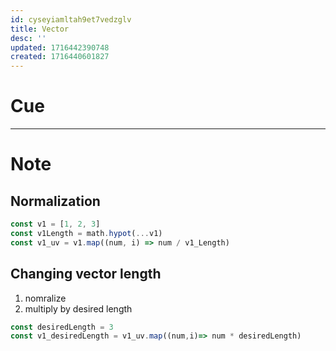 ```yaml
---
id: cyseyiamltah9et7vedzglv
title: Vector
desc: ''
updated: 1716442390748
created: 1716440601827
---
```


# Cue

<hr>

# Note

## Normalization
```javascript
const v1 = [1, 2, 3]
const v1Length = math.hypot(...v1)
const v1_uv = v1.map((num, i) => num / v1_Length)
```

## Changing vector length
1. nomralize
2. multiply by desired length
```javascript
const desiredLength = 3
const v1_desiredLength = v1_uv.map((num,i)=> num * desiredLength)
```